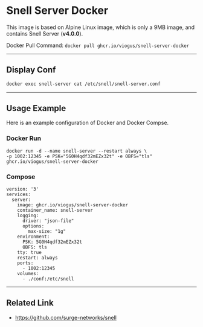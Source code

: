 # Snell Server Docker


This image is based on Alpine Linux image, which is only a 9MB image, and contains Snell Server (**v4.0.0**).



Docker Pull Command: `docker pull ghcr.io/viogus/snell-server-docker`

---

## Display Conf

```sh
docker exec snell-server cat /etc/snell/snell-server.conf
```

---

## Usage Example

Here is an example configuration of Docker and Docker Compse.

### Docker Run

```Docker
docker run -d --name snell-server --restart always \
-p 1002:12345 -e PSK="5G0H4qdf32mEZx32t" -e OBFS="tls" ghcr.io/viogus/snell-server-docker
```

### Compose

```docker
version: '3'
services:
  server:
    image: ghcr.io/viogus/snell-server-docker
    container_name: snell-server
    logging:
      driver: "json-file"
      options:
        max-size: "1g"
    environment:
      PSK: 5G0H4qdf32mEZx32t
      OBFS: tls
    tty: true
    restart: always
    ports:
      - 1002:12345
    volumes:
      - ./conf:/etc/snell
```
---

## Related Link

* https://github.com/surge-networks/snell
